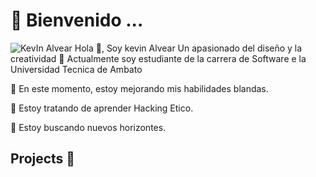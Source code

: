 
#  🤝 Bienvenido ...
![KevIn Alvear](https://github.com/KelvinAlvear19/KelvinAlvear19/assets/84355086/3cd41663-a5e8-4132-9c40-58e52d9c498f)
Hola 👋, Soy kevin Alvear
Un apasionado del diseño y la creatividad
🐉 Actualmente soy estudiante de la carrera de Software e la Universidad Tecnica de Ambato

🔭 En este momento, estoy mejorando mis habilidades blandas.

🌱 Estoy tratando de aprender Hacking Etico.

🎣 Estoy buscando nuevos horizontes.

## Projects 🚂



